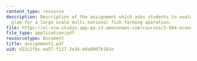```yaml
---
content_type: resource
description: Description of the assignment which asks students to evaluate a business
  plan for a large scale multi-national fish farming operation.
file: https://ol-ocw-studio-app-qa.s3.amazonaws.com/courses/2-964-economics-of-marine-transportation-industries-fall-2006/d22c2fbcea57f1272e346da8007b181e_assignment1.pdf
file_type: application/pdf
resourcetype: Document
title: assignment1.pdf
uid: d22c2fbc-ea57-f127-2e34-6da8007b181e
---
```

